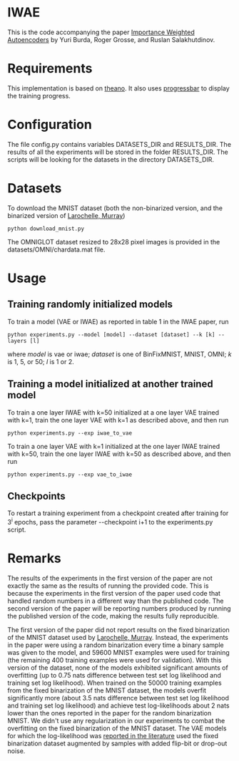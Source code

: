 # IWAE
This is the code accompanying the paper [Importance Weighted Autoencoders](http://arxiv.org/abs/1509.00519) by Yuri Burda, Roger Grosse, and Ruslan Salakhutdinov.

# Requirements
This implementation is based on [theano](http://deeplearning.net/software/theano/). It also uses [progressbar](https://pypi.python.org/pypi/progressbar) to display the training progress.

# Configuration
The file config.py contains variables DATASETS_DIR and RESULTS_DIR. The results of all the experiments will be stored in the folder RESULTS_DIR. The scripts will be looking for the datasets in the directory DATASETS_DIR.

# Datasets
To download the MNIST dataset (both the non-binarized version, and the binarized version of [Larochelle, Murray](http://jmlr.csail.mit.edu/proceedings/papers/v15/larochelle11a/larochelle11a.pdf))
```
python download_mnist.py
```

The OMNIGLOT dataset resized to 28x28 pixel images is provided in the datasets/OMNI/chardata.mat file.

# Usage
## Training randomly initialized models
To train a model (VAE or IWAE) as reported in table 1 in the IWAE paper, run
```
python experiments.py --model [model] --dataset [dataset] --k [k] --layers [l]
```
where _model_ is vae or iwae; _dataset_ is one of BinFixMNIST, MNIST, OMNI; _k_ is 1, 5, or 50; _l_ is 1 or 2.

## Training a model initialized at another trained model
To train a one layer IWAE with k=50 initialized at a one layer VAE trained with k=1, train the one layer VAE with k=1 as described above, and then run
```
python experiments.py --exp iwae_to_vae
```

To train a one layer VAE with k=1 initialized at the one layer IWAE trained with k=50, train the one layer IWAE with k=50 as described above, and then run
```
python experiments.py --exp vae_to_iwae
```

## Checkpoints
To restart a training experiment from a checkpoint created after training for 3<sup>i</sup> epochs, pass the parameter --checkpoint i+1 to the experiments.py script.

# Remarks
The results of the experiments in the first version of the paper are not exactly the same as the results of running the provided code. This is because the experiments in the first version of the paper used code that handled random numbers in a different way than the published code. The second version of the paper will be reporting numbers produced by running the published version of the code, making the results fully reproducible.

The first version of the paper did not report results on the fixed binarization of the MNIST dataset used by [Larochelle, Murray](http://jmlr.csail.mit.edu/proceedings/papers/v15/larochelle11a/larochelle11a.pdf). Instead, the experiments in the paper were using a random binarization every time a binary sample was given to the model, and 59600 MNIST examples were used for training (the remaining 400 training examples were used for validation). With this version of the dataset, none of the models exhibited significant amounts of overfitting (up to 0.75 nats difference between test set log likelihood and training set log likelihood). When trained on the 50000 training examples from the fixed binarization of the MNIST dataset, the models overfit significantly more (about 3.5 nats difference between test set log likelihood and training set log likelihood) and achieve test log-likelihoods about 2 nats lower than the ones reported in the paper for the random binarization MNIST. We didn't use any regularization in our experiments to combat the overfitting on the fixed binarization of the MNIST dataset. The VAE models for which the log-likelihood was [reported in the literature](http://arxiv.org/abs/1401.4082) used the fixed binarization dataset augmented by samples with added flip-bit or drop-out noise.